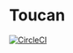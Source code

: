 # Toucan

[![CircleCI](https://circleci.com/gh/erkinisci/toucan.svg?style=svg&circle-token=c4cf1e471de66168ebe3f78403f72dbc45a82f09)](https://circleci.com/gh/erkinisci/toucan.svg?style=svg&circle-token=c4cf1e471de66168ebe3f78403f72dbc45a82f09)
